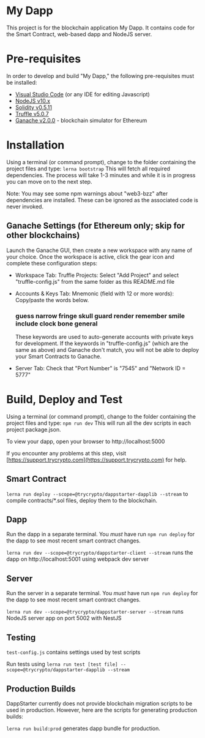 # My Dapp

This project is for the blockchain application My Dapp. It contains code for the Smart Contract, web-based dapp and NodeJS server.

# Pre-requisites

In order to develop and build "My Dapp," the following pre-requisites must be installed:

* [Visual Studio Code](https://code.visualstudio.com/download) (or any IDE for editing Javascript)
* [NodeJS v10.x](https://nodejs.org/en/download/)
* [Solidity v0.5.11](https://www.npmjs.com/package/solc)
* [Truffle v5.0.7](https://truffleframework.com/truffle)
* [Ganache v2.0.0](https://truffleframework.com/ganache) - blockchain simulator for Ethereum

# Installation

Using a terminal (or command prompt), change to the folder containing the project files and type: `lerna bootstrap` This will fetch all required dependencies. The process will take 1-3 minutes and while it is in progress you can move on to the next step.

Note: You may see some npm warnings about "web3-bzz" after dependencies are installed. These can be ignored as the associated code is never invoked.

## Ganache Settings (for Ethereum only; skip for other blockchains)

Launch the Ganache GUI, then create a new workspace with any name of your choice. Once the workspace is active, click the gear icon and complete these configuration steps:

- Workspace Tab: Truffle Projects: Select "Add Project" and select "truffle-config.js" from the same folder as this README.md file

- Accounts & Keys Tab: Mnemonic (field with 12 or more words): Copy/paste the words below.

  ### guess narrow fringe skull guard render remember smile include clock bone general 

  These keywords are used to auto-generate accounts with private keys for development. If the keywords in "truffle-config.js" (which are the same as above) and Ganache don't match, you will not be able to deploy your Smart Contracts to Ganache.

- Server Tab: Check that "Port Number" is "7545" and "Network ID = 5777"
# Build, Deploy and Test

Using a terminal (or command prompt), change to the folder containing the project files and type: `npm run dev` This will run all the dev scripts in each project package.json.

To view your dapp, open your browser to http://localhost:5000

If you encounter any problems at this step, visit [https://support.trycrypto.com](https://support.trycrypto.com) for help.


## Smart Contract

`lerna run deploy --scope=@trycrypto/dappstarter-dapplib --stream` to compile contracts/*.sol files, deploy them to the blockchain. 

## Dapp

Run the dapp in a separate terminal. You *must* have run `npm run deploy` for the dapp to see most recent smart contract changes.

`lerna run dev --scope=@trycrypto/dappstarter-client --stream` runs the dapp on http://localhost:5001 using webpack dev server

## Server

Run the server in a separate terminal. You *must* have run `npm run deploy` for the dapp to see most recent smart contract changes.

`lerna run dev --scope=@trycrypto/dappstarter-server --stream` runs NodeJS server app on port 5002 with NestJS

## Testing

`test-config.js` contains settings used by test scripts

Run tests using `lerna run test [test file] --scope=@trycrypto/dappstarter-dapplib --stream`
## Production Builds

DappStarter currently does not provide blockchain migration scripts to be used in production. However, here are the scripts for generating production builds:

`lerna run build:prod` generates dapp bundle for production.

